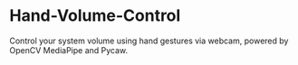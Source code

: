 # Hand-Volume-Control
Control your system volume using hand gestures via webcam, powered by OpenCV MediaPipe and Pycaw.
